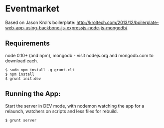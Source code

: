 # Eventmarket

Based on Jason Krol's boilerplate:
http://kroltech.com/2013/12/boilerplate-web-app-using-backbone-js-expressjs-node-js-mongodb/

## Requirements

node 0.10+ (and npm), mongodb - visit nodejs.org and mongodb.com to download
each.

    $ sudo npm install -g grunt-cli
    $ npm install
    $ grunt init:dev

## Running the App:

Start the server in DEV mode, with nodemon watching the app for a relaunch,
watchers on scripts and less files for rebuild.

    $ grunt server
